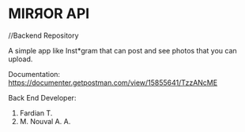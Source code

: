 # MIRЯOR API

//Backend Repository

A simple app like Inst\*gram that can post and see photos that you can upload.

Documentation: https://documenter.getpostman.com/view/15855641/TzzANcME

Back End Developer:

1. Fardian T.
2. M. Nouval A. A.
